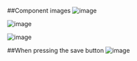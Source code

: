 ##Component images
![image](https://github.com/dev98reynaga/countryInformation/assets/108247670/57402f4c-d00c-4918-9cc1-3bc424d1a4c4)

![image](https://github.com/dev98reynaga/countryInformation/assets/108247670/2aa91c4f-4666-4ef6-ab99-49948071220c)

![image](https://github.com/dev98reynaga/countryInformation/assets/108247670/4033b0d1-3d1c-4a04-96fb-7b330002f67d)

##When pressing the save button
![image](https://github.com/dev98reynaga/countryInformation/assets/108247670/c4a568b5-2d19-4e75-9055-1c7acf77865a)
